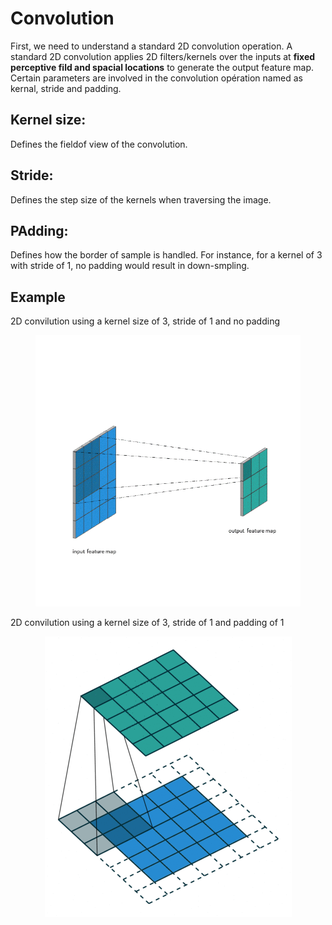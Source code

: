 # Convolution
First, we need to understand a standard 2D convolution operation. A standard 2D convolution applies 2D filters/kernels over the inputs at **fixed perceptive fild and spacial locations** to generate the output feature map. Certain parameters are involved in the convolution opération named as kernal, stride and padding.

## Kernel size:
Defines the fieldof view of the convolution. 

## Stride: 
Defines the step size of the kernels when traversing the image. 

## PAdding:
Defines how the border of sample is handled. For instance, for a kernel of 3 with stride of 1, no padding would result in down-smpling.
## Example
2D convilution using a kernel size of 3, stride of 1 and no padding
<figure>
  <p align="center">
  <img src=Image/conv.gif  with=50%/>
  </p>
</figure>
2D convilution using a kernel size of 3, stride of 1 and padding of 1
<figure>
  <p align="center">
  <img src=Image/convpadding1.gif  with=50%/>
  </p>
</figure>


